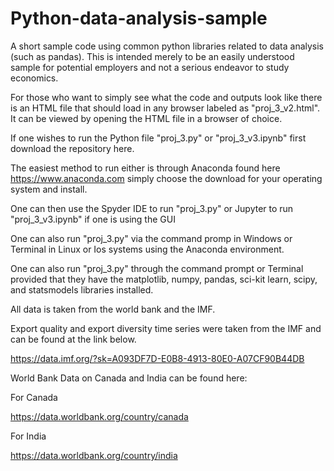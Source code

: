 # Python-data-analysis-sample
A short sample code using common python libraries related to data analysis (such as pandas). This is intended merely to be an easily understood sample for potential employers and not a serious endeavor to study economics.

For those who want to simply see what the code and outputs look like there is an HTML file that should load in any browser labeled as "proj_3_v2.html". It can be viewed by opening the HTML file in a browser of choice. 

If one wishes to run the Python file "proj_3.py" or "proj_3_v3.ipynb" first download the repository here.

The easiest method to run either is through Anaconda found here https://www.anaconda.com simply choose the download for your operating system and install.


One can then use the Spyder IDE to run "proj_3.py" or Jupyter to run "proj_3_v3.ipynb" if one is using the GUI

One can also run "proj_3.py" via the command promp in Windows or Terminal in Linux or Ios systems using the Anaconda environment.

One can also run "proj_3.py" through the command prompt or Terminal provided that they have the matplotlib, numpy, pandas, sci-kit learn, scipy, and statsmodels libraries installed. 


All data is taken from the world bank and the IMF. 


Export quality and export diversity time series were taken from the IMF and can be found at the link below.

https://data.imf.org/?sk=A093DF7D-E0B8-4913-80E0-A07CF90B44DB




World Bank Data on Canada and India can be found here:

For Canada

https://data.worldbank.org/country/canada


For India

https://data.worldbank.org/country/india






